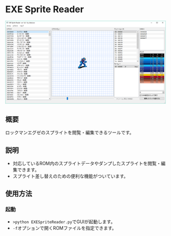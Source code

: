 # EXE Sprite Reader
![イメージ](resources/cap.png)

## 概要
ロックマンエグゼのスプライトを閲覧・編集できるツールです。

## 説明
* 対応しているROM内のスプライトデータやダンプしたスプライトを閲覧・編集できます。
* スプライト差し替えのための便利な機能がついています。

## 使用方法
### 起動
* `>python EXESpriteReader.py`でGUIが起動します。
* `-f`オプションで開くROMファイルを指定できます。
